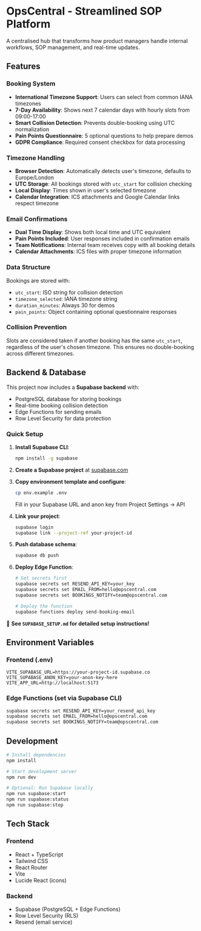 # OpsCentral - Streamlined SOP Platform

A centralised hub that transforms how product managers handle internal workflows, SOP management, and real-time updates.

## Features

### Booking System
- **International Timezone Support**: Users can select from common IANA timezones
- **7-Day Availability**: Shows next 7 calendar days with hourly slots from 09:00-17:00
- **Smart Collision Detection**: Prevents double-booking using UTC normalization
- **Pain Points Questionnaire**: 5 optional questions to help prepare demos
- **GDPR Compliance**: Required consent checkbox for data processing

### Timezone Handling
- **Browser Detection**: Automatically detects user's timezone, defaults to Europe/London
- **UTC Storage**: All bookings stored with `utc_start` for collision checking
- **Local Display**: Times shown in user's selected timezone
- **Calendar Integration**: ICS attachments and Google Calendar links respect timezone

### Email Confirmations
- **Dual Time Display**: Shows both local time and UTC equivalent
- **Pain Points Included**: User responses included in confirmation emails
- **Team Notifications**: Internal team receives copy with all booking details
- **Calendar Attachments**: ICS files with proper timezone information

### Data Structure
Bookings are stored with:
- `utc_start`: ISO string for collision detection
- `timezone_selected`: IANA timezone string
- `duration_minutes`: Always 30 for demos
- `pain_points`: Object containing optional questionnaire responses

### Collision Prevention
Slots are considered taken if another booking has the same `utc_start`, regardless of the user's chosen timezone. This ensures no double-booking across different timezones.

## Backend & Database

This project now includes a **Supabase backend** with:
- PostgreSQL database for storing bookings
- Real-time booking collision detection
- Edge Functions for sending emails
- Row Level Security for data protection

### Quick Setup

1. **Install Supabase CLI**:
   ```bash
   npm install -g supabase
   ```

2. **Create a Supabase project** at [supabase.com](https://supabase.com)

3. **Copy environment template and configure**:
   ```bash
   cp env.example .env
   ```
   Fill in your Supabase URL and anon key from Project Settings → API

4. **Link your project**:
   ```bash
   supabase login
   supabase link --project-ref your-project-id
   ```

5. **Push database schema**:
   ```bash
   supabase db push
   ```

6. **Deploy Edge Function**:
   ```bash
   # Set secrets first
   supabase secrets set RESEND_API_KEY=your_key
   supabase secrets set EMAIL_FROM=hello@opscentral.com
   supabase secrets set BOOKINGS_NOTIFY=team@opscentral.com
   
   # Deploy the function
   supabase functions deploy send-booking-email
   ```

📖 **See `SUPABASE_SETUP.md` for detailed setup instructions!**

## Environment Variables

### Frontend (.env)
```env
VITE_SUPABASE_URL=https://your-project-id.supabase.co
VITE_SUPABASE_ANON_KEY=your-anon-key-here
VITE_APP_URL=http://localhost:5173
```

### Edge Functions (set via Supabase CLI)
```bash
supabase secrets set RESEND_API_KEY=your_resend_api_key
supabase secrets set EMAIL_FROM=hello@opscentral.com
supabase secrets set BOOKINGS_NOTIFY=team@opscentral.com
```

## Development

```bash
# Install dependencies
npm install

# Start development server
npm run dev

# Optional: Run Supabase locally
npm run supabase:start
npm run supabase:status
npm run supabase:stop
```

## Tech Stack

### Frontend
- React + TypeScript
- Tailwind CSS
- React Router
- Vite
- Lucide React (icons)

### Backend
- Supabase (PostgreSQL + Edge Functions)
- Row Level Security (RLS)
- Resend (email service)
